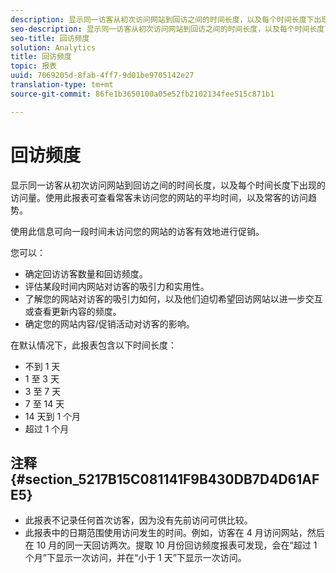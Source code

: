 ```yaml
---
description: 显示同一访客从初次访问网站到回访之间的时间长度，以及每个时间长度下出现的访问量。使用此报表可查看常客未访问您的网站的平均时间，以及常客的访问趋势。
seo-description: 显示同一访客从初次访问网站到回访之间的时间长度，以及每个时间长度下出现的访问量。使用此报表可查看常客未访问您的网站的平均时间，以及常客的访问趋势。
seo-title: 回访频度
solution: Analytics
title: 回访频度
topic: 报表
uuid: 7069205d-8fab-4ff7-9d01be9705142e27
translation-type: tm+mt
source-git-commit: 86fe1b3650100a05e52fb2102134fee515c871b1

---
```



# 回访频度

显示同一访客从初次访问网站到回访之间的时间长度，以及每个时间长度下出现的访问量。使用此报表可查看常客未访问您的网站的平均时间，以及常客的访问趋势。

使用此信息可向一段时间未访问您的网站的访客有效地进行促销。

您可以：

* 确定回访访客数量和回访频度。
* 评估某段时间内网站对访客的吸引力和实用性。
* 了解您的网站对访客的吸引力如何，以及他们迫切希望回访网站以进一步交互或查看更新内容的频度。
* 确定您的网站内容/促销活动对访客的影响。

在默认情况下，此报表包含以下时间长度：

* 不到 1 天
* 1 至 3 天
* 3 至 7 天
* 7 至 14 天
* 14 天到 1 个月
* 超过 1 个月

## 注释 {#section_5217B15C081141F9B430DB7D4D61AFE5}

* 此报表不记录任何首次访客，因为没有先前访问可供比较。
* 此报表中的日期范围使用访问发生的时间。例如，访客在 4 月访问网站，然后在 10 月的同一天回访两次。提取 10 月份回访频度报表可发现，会在“超过 1 个月”下显示一次访问，并在“小于 1 天”下显示一次访问。

